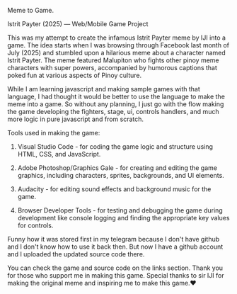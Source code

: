 Meme to Game.


Istrit Payter (2025) — Web/Mobile Game Project


This was my attempt to create the infamous Istrit Payter meme by IJI into a game. The idea starts when I was browsing through Facebook last month of July (2025) and stumbled upon a hilarious meme about a character named Istrit Payter. The meme featured Malupiton who fights other pinoy meme characters with super powers, accompanied by humorous captions that poked fun at various aspects of Pinoy culture.


While I am learning javascript and making sample games with that language, I had thought it would be better to use the language to make the meme into a game. So without any planning, I just go with the flow making the game developing the fighters, stage, ui, controls handlers, and much more logic in pure javascript and from scratch.


Tools used in making the game:


1. Visual Studio Code - for coding the game logic and structure using HTML, CSS, and JavaScript.


2. Adobe Photoshop/Graphics Gale - for creating and editing the game graphics, including characters, sprites, backgrounds, and UI elements.


3. Audacity - for editing sound effects and background music for the game.


4. Browser Developer Tools - for testing and debugging the game during development like console logging and finding the appropriate key values for controls.


Funny how it was stored first in my telegram because I don't have github and I don't know how to use it back then. But now I have a github account and I uploaded the updated source code there.


You can check the game and source code on the links section. Thank you for those who support me in making this game. Special thanks to sir IJI for making the original meme and inspiring me to make this game.❤️
